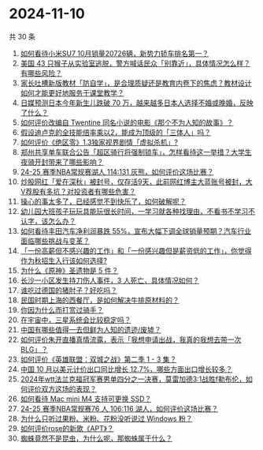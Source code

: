 # 2024-11-10

共 30 条

<!-- BEGIN ZHIHUQUESTIONS -->
<!-- 最后更新时间 Sun Nov 10 2024 00:11:49 GMT+0800 (China Standard Time) -->
1. [如何看待小米SU7 10月销量20726辆，新势力轿车排名第一？](https://www.zhihu.com/question/3588944812)
1. [美国 43 只猴子从实验室逃脱，警方喊话民众「别靠近」，具体情况怎么样？有哪些风险？](https://www.zhihu.com/question/3587899033)
1. [家长吐槽新版教材「防自学」，是合理质疑还是教育内卷下的焦虑？教材设计如何才能更好地服务于课堂教学？](https://www.zhihu.com/question/3563017799)
1. [日媒预测日本今年新生儿跌破 70 万，越来越多日本人选择不婚或晚婚，反映了什么？](https://www.zhihu.com/question/3332001682)
1. [如何评价改编自 Twentine 同名小说的电影《那个不为人知的故事》？](https://www.zhihu.com/question/3541333386)
1. [假设迪卢克的全技能倍率乘以2，能成为顶级的「三体人」吗？](https://www.zhihu.com/question/659495578)
1. [如何评价《绝区零》1.3独家视界剧情「虚拟杀机」?](https://www.zhihu.com/question/3375201989)
1. [郑州共享单车联合公告「超区骑行将强制锁车」，怎样看待这一举措？大学生夜骑开封带来了哪些影响？](https://www.zhihu.com/question/3661325695)
1. [24-25 赛季NBA常规赛湖人 114:131 灰熊，如何评价这场比赛？](https://www.zhihu.com/question/3408222878)
1. [炒股网红「爱在深秋」被封号，仅存活9天，此前网红博主大蓝账号被封，大V荐股有多坑？对投资者有哪些危害？](https://www.zhihu.com/question/3587124426)
1. [操心的事太多了，已经感觉不到快乐了，如何破解呢？](https://www.zhihu.com/question/754278236)
1. [幼儿园大班孩子玩玩具能玩很长时间，一学习就各种找理由，不看书不学习不认字，该怎么办？](https://www.zhihu.com/question/2821653534)
1. [如何看待丰田汽车净利润暴跌 55%，宣布大幅下调全球销量预期？汽车行业面临哪些挑战与变革？](https://www.zhihu.com/question/3359576640)
1. [「一份高薪但不感兴趣的工作」和「一份感兴趣但是薪资低的工作」，你觉得作为秋招生入行该如何选择?](https://www.zhihu.com/question/3121865490)
1. [为什么《原神》圣遗物是 5 件？](https://www.zhihu.com/question/514588046)
1. [长沙一小区发生持刀伤人事件，3 人死亡，具体情况如何？](https://www.zhihu.com/question/3520457199)
1. [谁吃过德国的猪肘子？好吃吗？](https://www.zhihu.com/question/30348497)
1. [民国时期上海的西餐厅，是如何解决牛排原材料的？](https://www.zhihu.com/question/550138036)
1. [你因为什么而打赏过骑手？](https://www.zhihu.com/question/308836182)
1. [在宇宙中，三星系统会比较稳定吗？](https://www.zhihu.com/question/1662042118)
1. [中国有哪些值得一去但鲜为人知的遗迹/废墟？](https://www.zhihu.com/question/37178511)
1. [如何评价朱开直播真情流露，表示「我想申请出战，我真的我想去带一次BLG」？](https://www.zhihu.com/question/3598713508)
1. [如何评价《英雄联盟：双城之战》第二季 1 - 3 集？](https://www.zhihu.com/question/3661589692)
1. [中国 10 月以美元计价出口同比增长 12.7%，哪些方面出口增长较多？](https://www.zhihu.com/question/3433131322)
1. [2024年wtt法兰克福冠军赛男单四分之一决赛，莫雷加德3:1战胜f勒布伦，如何评价双方这场的表现？](https://www.zhihu.com/question/3601411590)
1. [如何看待 Mac mini M4 支持可更换 SSD？](https://www.zhihu.com/question/3629149614)
1. [24-25 赛季NBA常规赛76 人 106:116 湖人，如何评价这场比赛？](https://www.zhihu.com/question/3627959372)
1. [为什么只听过果粉、米粉、花粉没听说过 Windows 粉？](https://www.zhihu.com/question/3447539665)
1. [如何评价rose的新歌《APT》？](https://www.zhihu.com/question/1303119203)
1. [蜘蛛竟然不是昆虫，为什么呢，那蜘蛛属于什么？](https://www.zhihu.com/question/3102086641)
<!-- END ZHIHUQUESTIONS -->
